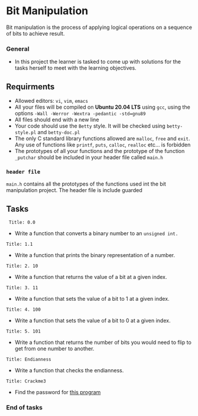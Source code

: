 # Bit Manipulation

Bit manipulation is the process of applying logical operations on a sequence of bits to achieve result.

### General
 - In this project the learner is tasked to come up with solutions for the tasks herself to meet with the learning objectives.

## Requirments
 - Allowed editors: `vi`, `vim`, `emacs`
 - All your files will be compiled on **Ubuntu 20.04 LTS** using `gcc`, using the options `-Wall -Werror -Wextra -pedantic -std=gnu89`
 - All files should end with a new line
 - Your code should use the `Betty` style. It will be checked using `betty-style.pl` and `betty-doc.pl`
 - The only C standard library functions allowed are `malloc`, `free` and `exit`. Any use of functions like `printf`, `puts`, `calloc`, `realloc` etc… is forbidden
 - The prototypes of all your functions and the prototype of the function `_putchar` should be included in your header file called `main.h`

### `` header file ``
 `main.h` contains all the prototypes of the functions used int the bit manipulation project. The header file is include guarded

## Tasks

 ```
  Title: 0.0
 ```
 - Write a function that converts a binary number to an `unsigned int.`

 ```http
 Title: 1.1
 ```
 - Write a function that prints the binary representation of a number.

 ```http
 Title: 2. 10
 ```
 - Write a function that returns the value of a bit at a given index.

 ```http
 Title: 3. 11
 ```
 - Write a function that sets the value of a bit to 1 at a given index.

 ```http
 Title: 4. 100
 ```
 - Write a function that sets the value of a bit to 0 at a given index.

 ```http
 Title: 5. 101
 ```
 - Write a function that returns the number of bits you would need to flip to get from one number to another.

 ```http
 Title: Endianness
 ```
 - Write a function that checks the endianness.

 ```http
 Title: Crackme3
 ```
 - Find the password for [this program](https://github.com/holbertonschool/0x13.c)


### End of tasks
